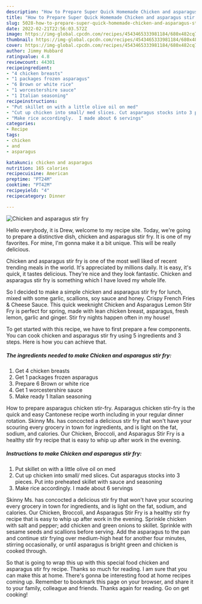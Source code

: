 ```yaml
---
description: "How to Prepare Super Quick Homemade Chicken and asparagus stir fry"
title: "How to Prepare Super Quick Homemade Chicken and asparagus stir fry"
slug: 5028-how-to-prepare-super-quick-homemade-chicken-and-asparagus-stir-fry
date: 2022-02-21T22:56:03.572Z
image: https://img-global.cpcdn.com/recipes/4543465333981184/680x482cq70/chicken-and-asparagus-stir-fry-recipe-main-photo.jpg
thumbnail: https://img-global.cpcdn.com/recipes/4543465333981184/680x482cq70/chicken-and-asparagus-stir-fry-recipe-main-photo.jpg
cover: https://img-global.cpcdn.com/recipes/4543465333981184/680x482cq70/chicken-and-asparagus-stir-fry-recipe-main-photo.jpg
author: Jimmy Hubbard
ratingvalue: 4.8
reviewcount: 44301
recipeingredient:
- "4 chicken breasts"
- "1 packages frozen asparagus"
- "6 Brown or white rice"
- "1 worcestershire sauce"
- "1 Italian seasoning"
recipeinstructions:
- "Put skillet on with a little olive oil on med"
- "Cut up chicken into small/ med slices. Cut asparagus stocks into 3 pieces. Put into preheated skillet with sauce and seasoning"
- "Make rice accordingly.  I made about 6 servings"
categories:
- Recipe
tags:
- chicken
- and
- asparagus

katakunci: chicken and asparagus 
nutrition: 165 calories
recipecuisine: American
preptime: "PT24M"
cooktime: "PT42M"
recipeyield: "4"
recipecategory: Dinner

---
```



![Chicken and asparagus stir fry](https://img-global.cpcdn.com/recipes/4543465333981184/680x482cq70/chicken-and-asparagus-stir-fry-recipe-main-photo.jpg)

Hello everybody, it is Drew, welcome to my recipe site. Today, we're going to prepare a distinctive dish, chicken and asparagus stir fry. It is one of my favorites. For mine, I'm gonna make it a bit unique. This will be really delicious.

Chicken and asparagus stir fry is one of the most well liked of recent trending meals in the world. It's appreciated by millions daily. It is easy, it's quick, it tastes delicious. They're nice and they look fantastic. Chicken and asparagus stir fry is something which I have loved my whole life.

So I decided to make a simple chicken and asparagus stir fry for lunch, mixed with some garlic, scallions, soy sauce and honey. Crispy French Fries &amp; Cheese Sauce. This quick weeknight Chicken and Asparagus Lemon Stir Fry is perfect for spring, made with lean chicken breast, asparagus, fresh lemon, garlic and ginger. Stir fry nights happen often in my house!


To get started with this recipe, we have to first prepare a few components. You can cook chicken and asparagus stir fry using 5 ingredients and 3 steps. Here is how you can achieve that.

<!--inarticleads1-->

##### The ingredients needed to make Chicken and asparagus stir fry:

1. Get 4 chicken breasts
1. Get 1 packages frozen asparagus
1. Prepare 6 Brown or white rice
1. Get 1 worcestershire sauce
1. Make ready 1 Italian seasoning


How to prepare asparagus chicken stir-fry. Asparagus chicken stir-fry is the quick and easy Cantonese recipe worth including in your regular dinner rotation. Skinny Ms. has concocted a delicious stir fry that won&#39;t have your scouring every grocery in town for ingredients, and is light on the fat, sodium, and calories. Our Chicken, Broccoli, and Asparagus Stir Fry is a healthy stir fry recipe that is easy to whip up after work in the evening. 

<!--inarticleads2-->

##### Instructions to make Chicken and asparagus stir fry:

1. Put skillet on with a little olive oil on med
1. Cut up chicken into small/ med slices. Cut asparagus stocks into 3 pieces. Put into preheated skillet with sauce and seasoning
1. Make rice accordingly.  I made about 6 servings


Skinny Ms. has concocted a delicious stir fry that won&#39;t have your scouring every grocery in town for ingredients, and is light on the fat, sodium, and calories. Our Chicken, Broccoli, and Asparagus Stir Fry is a healthy stir fry recipe that is easy to whip up after work in the evening. Sprinkle chicken with salt and pepper; add chicken and green onions to skillet. Sprinkle with sesame seeds and scallions before serving. Add the asparagus to the pan and continue stir frying over medium-high heat for another four minutes, stirring occasionally, or until asparagus is bright green and chicken is cooked through. 

So that is going to wrap this up with this special food chicken and asparagus stir fry recipe. Thanks so much for reading. I am sure that you can make this at home. There's gonna be interesting food at home recipes coming up. Remember to bookmark this page on your browser, and share it to your family, colleague and friends. Thanks again for reading. Go on get cooking!
